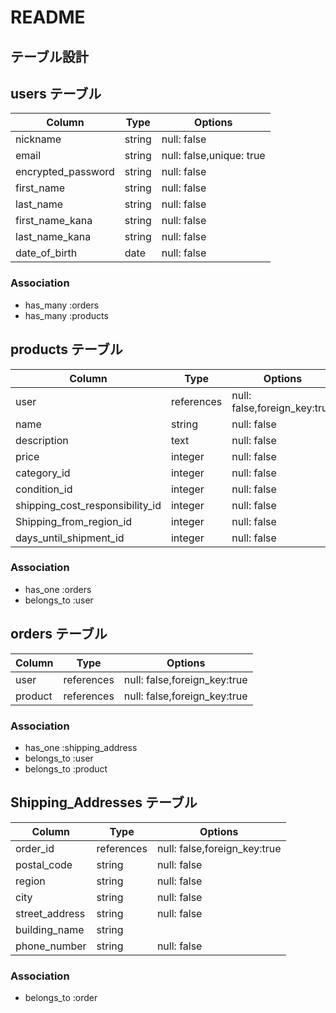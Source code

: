 # README

## テーブル設計

## users テーブル

| Column             | Type                                       | Options                   |
| ------------------ | ------------------------------------------ | --------------------------|
| nickname           | string                                     | null: false               |
| email              | string                                     | null: false,unique: true  |
| encrypted_password | string                                     | null: false               |
| first_name         | string                                     | null: false               |
| last_name          | string                                     | null: false               |
| first_name_kana    | string                                     | null: false               |
| last_name_kana     | string                                     | null: false               |
| date_of_birth      | date                                       | null: false               |


### Association

- has_many :orders
- has_many :products



## products テーブル

| Column                         | Type                                       | Options                                 |
| -------------------------------| ------------------------------------------ | ----------------------------------------|
| user                           | references                                 | null: false,foreign_key:true            |
| name                           | string                                     | null: false                             |
| description                    | text                                       | null: false                             |
| price                          | integer                                    | null: false                             |
| category_id                    | integer                                    | null: false                             |
| condition_id                   | integer                                    | null: false                             |
| shipping_cost_responsibility_id| integer                                    | null: false                             |
| Shipping_from_region_id        | integer                                    | null: false                             |
| days_until_shipment_id         | integer                                    | null: false                             |


### Association
- has_one :orders
- belongs_to :user



## orders テーブル

| Column             | Type                                       | Options                     |
| ------------------ | ------------------------------------------ | ----------------------------|
| user               | references                                 | null: false,foreign_key:true|
| product            | references                                 | null: false,foreign_key:true|


### Association
 
- has_one :shipping_address
- belongs_to :user
- belongs_to :product


##  Shipping_Addresses テーブル

| Column             | Type                                       | Options                     |
| ------------------ | ------------------------------------------ | ----------------------------|
| order_id           | references                                 | null: false,foreign_key:true|
| postal_code        | string                                     | null: false                 |
| region             | string                                     | null: false                 |
| city               | string                                     | null: false                 |
| street_address     | string                                     | null: false                 |
| building_name      | string                                     |                             |
| phone_number       | string                                     | null: false                 |

### Association

- belongs_to :order